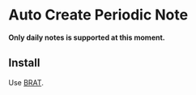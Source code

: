 # Auto Create Periodic Note

**Only daily notes is supported at this moment.**

## Install

Use [BRAT](https://github.com/TfTHacker/obsidian42-brat).